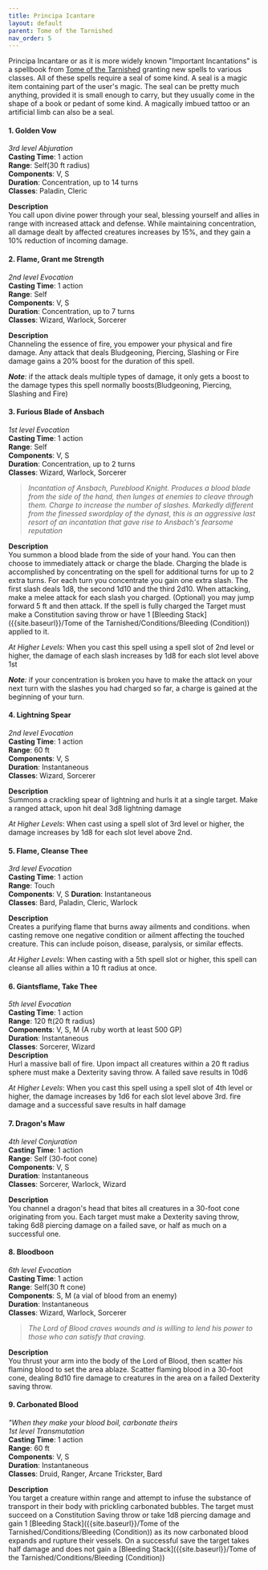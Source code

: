 ```yaml
---
title: Principa Icantare
layout: default
parent: Tome of the Tarnished
nav_order: 5
---
```


Principa Incantare or as it is more widely known "Important Incantations" is a spellbook from [Tome of the Tarnished]({{site.baseurl}}/Tome%20of%20the%20Tarnished/) granting new spells to various classes. All of these spells require a seal of some kind. A seal is a magic item containing part of the user's magic. The seal can be pretty much anything, provided it is small enough to carry, but they usually come in the shape of a book or pedant of some kind. A magically imbued tattoo or an artificial limb can also be a seal.

#### 1. Golden Vow
_3rd level Abjuration_  
**Casting Time**: 1 action  
**Range**: Self(30 ft radius)  
**Components**: V, S  
**Duration**: Concentration, up to 14 turns  
**Classes**: Paladin, Cleric  

**Description**  
You call upon divine power through your seal, blessing yourself and allies in range with increased attack and defense. While maintaining concentration, all damage dealt by affected creatures increases by 15%, and they gain a 10% reduction of incoming damage.
#### 2. Flame, Grant me Strength
_2nd level Evocation_  
**Casting Time**: 1 action  
**Range**: Self  
**Components**: V, S  
**Duration**: Concentration, up to 7 turns  
**Classes**: Wizard, Warlock, Sorcerer  

**Description**  
Channeling the essence of fire, you empower your physical and fire damage. Any attack that deals Bludgeoning, Piercing, Slashing or Fire damage gains a 20% boost for the duration of this spell. 

_**Note**_: if the attack deals multiple types of damage, it only gets a boost to the damage types this spell normally boosts(Bludgeoning, Piercing, Slashing and Fire)

#### 3. Furious Blade of Ansbach
_1st level Evocation_  
**Casting Time**: 1 action  
**Range**: Self  
**Components**: V, S  
**Duration**: Concentration, up to 2 turns  
**Classes**: Wizard, Warlock, Sorcerer  

> _Incantation of Ansbach, Pureblood Knight. Produces a blood blade from the side of the hand, then lunges at enemies to cleave through them. Charge to increase the number of slashes. Markedly different from the finessed swordplay of the dynast, this is an aggressive last resort of an incantation that gave rise to Ansbach's fearsome reputation_

**Description**  
You summon a blood blade from the side of your hand. You can then choose to immediately attack or charge the blade. Charging the blade is accomplished by concentrating on the spell for additional turns for up to 2 extra turns. For each turn you concentrate you gain one extra slash. The first slash deals  1d8, the second 1d10 and the third 2d10. When attacking, make a melee attack for each slash you charged. (Optional) you may jump forward 5 ft and then attack. If the spell is fully charged the Target must make a Constitution saving throw or have 1 [Bleeding Stack]({{site.baseurl}}/Tome of the Tarnished/Conditions/Bleeding (Condition)) applied to it.

_At Higher Levels:_ When you cast this spell using a spell slot of 2nd level or higher, the damage of each slash increases by 1d8 for each slot level above 1st

_**Note**:_ if your concentration is broken you have to make the attack on your next turn with the slashes you had charged so far, a charge is gained at the beginning of your turn.

#### 4. Lightning Spear
_2nd level Evocation_    
**Casting Time**: 1 action    
**Range**: 60 ft    
**Components**: V, S    
**Duration**: Instantaneous    
**Classes**: Wizard, Sorcerer    

**Description**  
Summons a crackling spear of lightning and hurls it at a single target. Make a ranged attack, upon hit deal 3d8 lightning damage

_At Higher Levels_: When cast using a spell slot of 3rd level or higher, the damage increases by 1d8 for each slot level above 2nd.
#### 5. Flame, Cleanse Thee
_3rd level Evocation_  
**Casting Time**: 1 action  
**Range**: Touch  
**Components**: V, S
**Duration**: Instantaneous  
**Classes**: Bard, Paladin, Cleric, Warlock  

**Description**  
Creates a purifying flame that burns away ailments and conditions. when casting remove one negative condition or ailment affecting the touched creature. This can include poison, disease, paralysis, or similar effects.

_At Higher Levels_: When casting with a 5th spell slot or higher, this spell can cleanse all allies within a 10 ft radius at once.
#### 6. Giantsflame, Take Thee
_5th level Evocation_  
**Casting Time**: 1 action  
**Range**: 120 ft(20 ft radius)  
**Components**: V, S, M (A ruby worth at least 500 GP)  
**Duration**: Instantaneous  
**Classes**: Sorcerer, Wizard  
**Description**  
Hurl a massive ball of fire. Upon impact all creatures within a 20 ft radius sphere must make a Dexterity saving throw. A failed save results in 10d6

_At Higher Levels_: When you cast this spell using a spell slot of 4th level or higher, the damage increases by 1d6 for each slot level above 3rd. fire damage and a successful save results in half damage
#### 7. Dragon's Maw
_4th level Conjuration_  
**Casting Time**: 1 action  
**Range**: Self (30-foot cone)  
**Components**: V, S  
**Duration**: Instantaneous  
**Classes**: Sorcerer, Warlock, Wizard  

**Description**  
You channel a dragon's head that bites all creatures in a 30-foot cone originating from you. Each target must make a Dexterity saving throw, taking 6d8 piercing damage on a failed save, or half as much on a successful one.
#### 8. Bloodboon
_6th level Evocation_  
**Casting Time**: 1 action  
**Range**: Self(30 ft cone)  
**Components**: S, M (a vial of blood from an enemy)  
**Duration**: Instantaneous  
**Classes**: Wizard, Warlock, Sorcerer  

> _The Lord of Blood craves wounds and is willing to lend his power to those who can satisfy that craving._

**Description**  
You thrust your arm into the body of the Lord of Blood, then scatter his flaming blood to set the area ablaze. Scatter flaming blood in a 30-foot cone, dealing 8d10 fire damage to creatures in the area on a failed Dexterity saving throw.

#### **9. Carbonated Blood**
_"When they make your blood boil, carbonate theirs_  
_1st level Transmutation_  
**Casting Time**: 1 action  
**Range**: 60 ft  
**Components**: V, S  
**Duration**: Instantaneous  
**Classes**:  Druid, Ranger, Arcane Trickster, Bard  

**Description**  
You target a creature within range and attempt to infuse the substance of transport in their body with prickling carbonated bubbles. The target must succeed on a Constitution Saving throw  or take 1d8 piercing damage and gain 1 [Bleeding Stack]({{site.baseurl}}/Tome of the Tarnished/Conditions/Bleeding (Condition)) as its now carbonated blood expands and rupture their vessels. On a successful save the target takes half damage and does not gain a [Bleeding Stack]({{site.baseurl}}/Tome of the Tarnished/Conditions/Bleeding (Condition))
